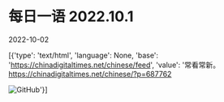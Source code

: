 # 每日一语 2022.10.1

2022-10-02

[{'type': 'text/html', 'language': None, 'base': 'https://chinadigitaltimes.net/chinese/feed', 'value': '常看常新。https://chinadigitaltimes.net/chinese/?p=687762

![GitHub](https://chinadigitaltimes.net/chinese/files/2022/10/dailyquote20221001.png)'}]